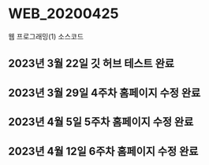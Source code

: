 # WEB_20200425
웹 프로그래밍(1) 소스코드
## 2023년 3월 22일 깃 허브 테스트 완료
## 2023년 3월 29일 4주차 홈페이지 수정 완료
## 2023년 4월 5일 5주차 홈페이지 수정 완료
## 2023년 4월 12일 6주차 홈페이지 수정 완료